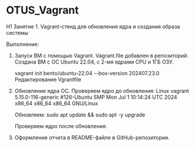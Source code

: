 # OTUS_Vagrant
H1 Занятие 1. Vagrant-стенд для обновления ядра и создания образа системы

Выполнение: 
1) Запуск ВМ с помощью Vagrant.
   Vagrant.file добавлен в репозиторий.
   Создана ВМ с ОС Ubuntu 22.04, с 2-мя ядрами CPU и 1ГБ ОЗУ.

    vagrant init bento/ubuntu-22.04 --box-version 202407.23.0
    Редактирование Vgrantfile
   
3) Обновление ядра ОС.
   Проверяем ядро до обновления:
Linux vagrant 5.15.0-116-generic #126-Ubuntu SMP Mon Jul 1 10:14:24 UTC 2024 x86_64 x86_64 x86_64 GNU/Linux

   Обновляем:
sudo apt update && sudo apt -y upgrade

   Проверяем ядро после обновления:
   
5) Оформление отчета в README-файле в GitHub-репозитории. 
